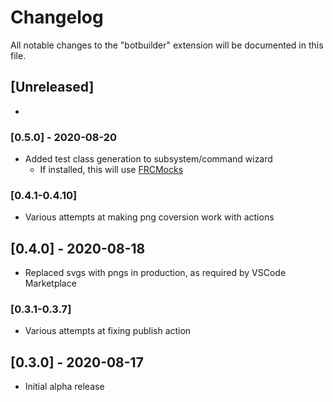# Changelog

All notable changes to the "botbuilder" extension will be documented in this file.

## [Unreleased]
 - 

### [0.5.0] - 2020-08-20
 - Added test class generation to subsystem/command wizard
   - If installed, this will use [FRCMocks](https://github.com/gregk27/frcmocks)

### [0.4.1-0.4.10]
 - Various attempts at making png coversion work with actions

## [0.4.0] - 2020-08-18
 - Replaced svgs with pngs in production, as required by VSCode Marketplace

### [0.3.1-0.3.7]
 - Various attempts at fixing publish action

## [0.3.0] - 2020-08-17
- Initial alpha release